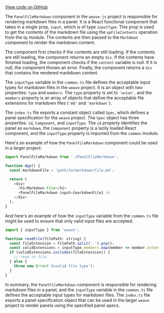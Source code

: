 [View code on GitHub](https://github.com/wandb/weave/.autodoc/docs/json/weave-js/src/components/Panel2/PanelFileMarkdown)

The `PanelFileMarkdown` component in the `weave-js` project is responsible for rendering markdown files in a panel. It is a React functional component that takes in a single prop, `input`, which is of type `inputType`. This prop is used to get the contents of the markdown file using the `opFileContents` operation from the `Op` module. The contents are then passed to the `Markdown` component to render the markdown content.

The component first checks if the contents are still loading. If the contents are still loading, the component returns an empty `div`. If the contents have finished loading, the component checks if the `content` variable is null. If it is null, the component throws an error. Finally, the component returns a `div` that contains the rendered markdown content.

The `inputType` variable in the `common.ts` file defines the acceptable input types for markdown files in the `weave` project. It is an object with two properties: `type` and `members`. The `type` property is set to `'union'`, and the `members` property is an array of objects that define the acceptable file extensions for markdown files (`'md'` and `'markdown'`).

The `index.ts` file exports a constant object called `Spec`, which defines a panel specification for the `weave` project. The `Spec` object has three properties: `id`, `Component`, and `inputType`. The `id` property identifies the panel as `markdown`, the `Component` property is a lazily loaded React component, and the `inputType` property is imported from the `common` module.

Here's an example of how the `PanelFileMarkdown` component could be used in a larger project:

```javascript
import PanelFileMarkdown from './PanelFileMarkdown';

function App() {
  const markdownFile = 'path/to/markdown/file.md';

  return (
    <div>
      <h1>Markdown File</h1>
      <PanelFileMarkdown input={markdownFile} />
    </div>
  );
}
```

And here's an example of how the `inputType` variable from the `common.ts` file might be used to ensure that only valid input files are accepted:

```javascript
import { inputType } from 'weave';

function readFile(filePath: string) {
  const fileExtension = filePath.split('.').pop();
  const validExtensions = inputType.members.map(member => member.extension);
  if (validExtensions.includes(fileExtension)) {
    // read in file
  } else {
    throw new Error('Invalid file type');
  }
}
```

In summary, the `PanelFileMarkdown` component is responsible for rendering markdown files in a panel, and the `inputType` variable in the `common.ts` file defines the acceptable input types for markdown files. The `index.ts` file exports a panel specification object that can be used in the larger `weave` project to render panels using the specified panel specs.
